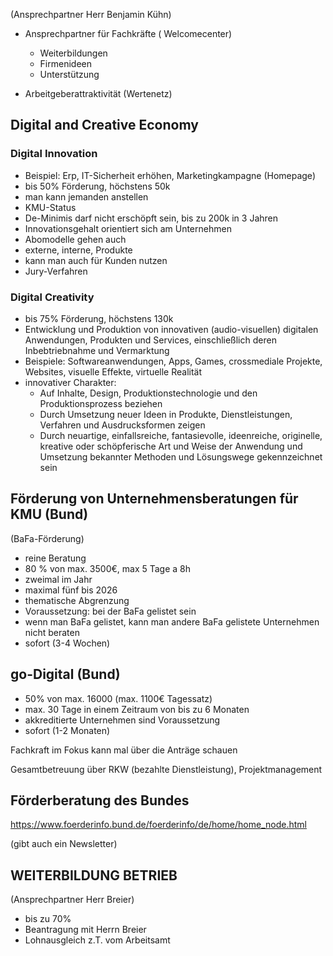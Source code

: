 (Ansprechpartner Herr Benjamin Kühn)

- Ansprechpartner für Fachkräfte  ( Welcomecenter)
	- Weiterbildungen
	- Firmenideen
	- Unterstützung

- Arbeitgeberattraktivität (Wertenetz)

## Digital and Creative Economy

### Digital Innovation

- Beispiel: Erp, IT-Sicherheit erhöhen, Marketingkampagne (Homepage)
- bis 50% Förderung, höchstens 50k
- man kann jemanden anstellen
- KMU-Status
- De-Minimis darf nicht erschöpft sein, bis zu 200k in 3 Jahren
- Innovationsgehalt orientiert sich am Unternehmen
- Abomodelle gehen auch
- externe, interne, Produkte
- kann man auch für Kunden nutzen
- Jury-Verfahren

### Digital Creativity

-  bis 75% Förderung, höchstens 130k
- Entwicklung und Produktion von innovativen (audio-visuellen) digitalen Anwendungen, Produkten und Services, einschließlich deren Inbebtriebnahme und Vermarktung
- Beispiele: Softwareanwendungen, Apps, Games, crossmediale Projekte, Websites, visuelle Effekte, virtuelle Realität
- innovativer Charakter:
	- Auf Inhalte, Design, Produktionstechnologie und den Produktionsprozess beziehen
	- Durch Umsetzung neuer Ideen in Produkte, Dienstleistungen, Verfahren und Ausdrucksformen zeigen
	- Durch neuartige, einfallsreiche, fantasievolle, ideenreiche, originelle, kreative oder schöpferische Art und Weise der Anwendung und Umsetzung bekannter Methoden und Lösungswege gekennzeichnet sein

## Förderung von Unternehmensberatungen für KMU (Bund)
(BaFa-Förderung)

- reine Beratung
- 80 % von max. 3500€, max 5 Tage a 8h
- zweimal im Jahr
- maximal fünf bis 2026
- thematische Abgrenzung
- Voraussetzung: bei der BaFa gelistet sein
- wenn man BaFa gelistet, kann man andere BaFa gelistete Unternehmen nicht beraten
- sofort (3-4 Wochen)

## go-Digital (Bund)
- 50% von max. 16000 (max. 1100€ Tagessatz)
- max. 30 Tage in einem Zeitraum von bis zu 6 Monaten
- akkreditierte Unternehmen sind Voraussetzung
- sofort (1-2 Monaten)


Fachkraft im Fokus  kann mal über die Anträge schauen

Gesamtbetreuung über RKW (bezahlte Dienstleistung), Projektmanagement


## Förderberatung des Bundes

https://www.foerderinfo.bund.de/foerderinfo/de/home/home_node.html

(gibt auch ein Newsletter)

## WEITERBILDUNG BETRIEB 
(Ansprechpartner Herr Breier)

- bis zu 70% 
- Beantragung mit Herrn Breier
- Lohnausgleich z.T. vom Arbeitsamt
